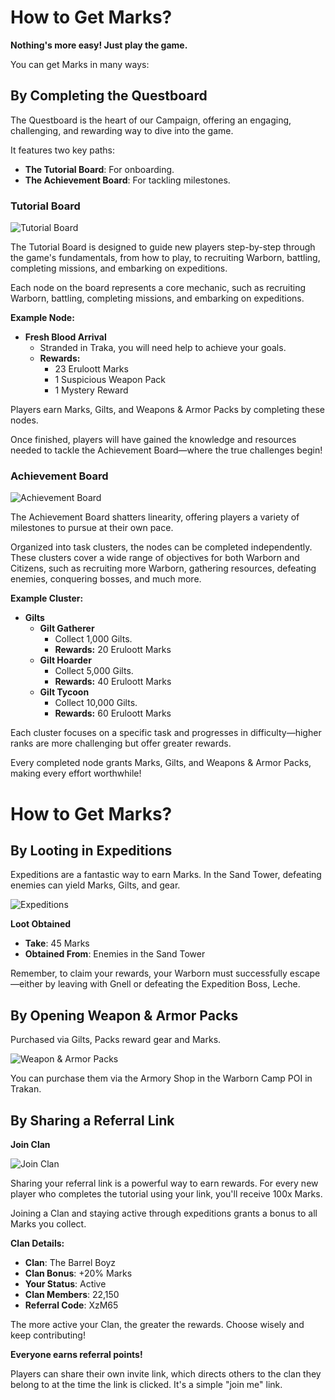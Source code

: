# How to Get Marks?

**Nothing's more easy! Just play the game.**

You can get Marks in many ways:

## By Completing the Questboard

The Questboard is the heart of our Campaign, offering an engaging, challenging, and rewarding way to dive into the game.

It features two key paths:
- **The Tutorial Board**: For onboarding.
- **The Achievement Board**: For tackling milestones.

### Tutorial Board

![Tutorial Board](https://via.placeholder.com/300x200)

The Tutorial Board is designed to guide new players step-by-step through the game's fundamentals, from how to play, to recruiting Warborn, battling, completing missions, and embarking on expeditions.

Each node on the board represents a core mechanic, such as recruiting Warborn, battling, completing missions, and embarking on expeditions.

**Example Node:**
- **Fresh Blood Arrival**
  - Stranded in Traka, you will need help to achieve your goals.
  - **Rewards:**
    - 23 Eruloott Marks
    - 1 Suspicious Weapon Pack
    - 1 Mystery Reward

Players earn Marks, Gilts, and Weapons & Armor Packs by completing these nodes.

Once finished, players will have gained the knowledge and resources needed to tackle the Achievement Board—where the true challenges begin!

### Achievement Board

![Achievement Board](https://via.placeholder.com/300x200)

The Achievement Board shatters linearity, offering players a variety of milestones to pursue at their own pace.

Organized into task clusters, the nodes can be completed independently. These clusters cover a wide range of objectives for both Warborn and Citizens, such as recruiting more Warborn, gathering resources, defeating enemies, conquering bosses, and much more.

**Example Cluster:**
- **Gilts**
  - **Gilt Gatherer**
    - Collect 1,000 Gilts.
    - **Rewards:** 20 Eruloott Marks
  - **Gilt Hoarder**
    - Collect 5,000 Gilts.
    - **Rewards:** 40 Eruloott Marks
  - **Gilt Tycoon**
    - Collect 10,000 Gilts.
    - **Rewards:** 60 Eruloott Marks

Each cluster focuses on a specific task and progresses in difficulty—higher ranks are more challenging but offer greater rewards.

Every completed node grants Marks, Gilts, and Weapons & Armor Packs, making every effort worthwhile!

# How to Get Marks?

## By Looting in Expeditions

Expeditions are a fantastic way to earn Marks. In the Sand Tower, defeating enemies can yield Marks, Gilts, and gear.

![Expeditions](https://via.placeholder.com/300x200)

**Loot Obtained**

- **Take**: 45 Marks
- **Obtained From**: Enemies in the Sand Tower

Remember, to claim your rewards, your Warborn must successfully escape—either by leaving with Gnell or defeating the Expedition Boss, Leche.

## By Opening Weapon & Armor Packs

Purchased via Gilts, Packs reward gear and Marks.

![Weapon & Armor Packs](https://via.placeholder.com/300x200)

You can purchase them via the Armory Shop in the Warborn Camp POI in Trakan.

## By Sharing a Referral Link

**Join Clan**

![Join Clan](https://via.placeholder.com/300x200)

Sharing your referral link is a powerful way to earn rewards. For every new player who completes the tutorial using your link, you'll receive 100x Marks.

Joining a Clan and staying active through expeditions grants a bonus to all Marks you collect.

**Clan Details:**
- **Clan**: The Barrel Boyz
- **Clan Bonus**: +20% Marks
- **Your Status**: Active
- **Clan Members**: 22,150
- **Referral Code**: XzM65

The more active your Clan, the greater the rewards. Choose wisely and keep contributing!

**Everyone earns referral points!**

Players can share their own invite link, which directs others to the clan they belong to at the time the link is clicked. It's a simple "join me" link.
